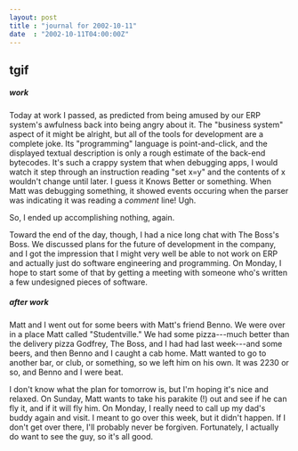 ```yaml
---
layout: post
title : "journal for 2002-10-11"
date  : "2002-10-11T04:00:00Z"
---
```



## tgif

<h5>work</h5>Today at work I passed, as predicted from being amused by our ERP system's awfulness back into being angry about it.  The "business system" aspect of it might be alright, but all of the tools for development are a complete joke. Its "programming" language is point-and-click, and the displayed textual description is only a rough estimate of the back-end bytecodes.  It's such a crappy system that when debugging apps, I would watch it step through an instruction reading "set x=y" and the contents of x wouldn't change until later.  I guess it Knows Better or something.  When Matt was debugging something, it showed events occuring when the parser was indicating it was reading a <em>comment</em> line!  Ugh.

So, I ended up accomplishing nothing, again.

Toward the end of the day, though, I had a nice long chat with The Boss's Boss. We discussed plans for the future of development in the company, and I got the impression that I might very well be able to not work on ERP and actually just do software engineering and programming.  On Monday, I hope to start some of that by getting a meeting with someone who's written a few undesigned pieces of software.<h5>after work </h5>Matt and I went out for some beers with Matt's friend Benno.  We were over in a place Matt called "Studentville."  We had some pizza---much better than the delivery pizza Godfrey, The Boss, and I had had last week---and some beers, and then Benno and I caught a cab home.  Matt wanted to go to another bar, or club, or something, so we left him on his own.  It was 2230 or so, and Benno and I were beat.

I don't know what the plan for tomorrow is, but I'm hoping it's nice and relaxed.  On Sunday, Matt wants to take his parakite (!) out and see if he can fly it, and if it will fly him.  On Monday, I really need to call up my dad's buddy again and visit.  I meant to go over this week, but it didn't happen.  If I don't get over there, I'll probably never be forgiven.  Fortunately, I actually do want to see the guy, so it's all good.

